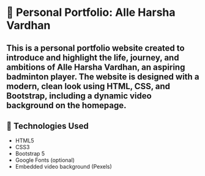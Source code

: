 # 🏸 Personal Portfolio: Alle Harsha Vardhan

This is a personal portfolio website created to introduce and highlight the life, journey, and ambitions of Alle Harsha Vardhan, an aspiring badminton player. The website is designed with a modern, clean look using HTML, CSS, and Bootstrap, including a dynamic video background on the homepage.
---
## 📌 Technologies Used

- HTML5
- CSS3
- Bootstrap 5
- Google Fonts (optional)
- Embedded video background (Pexels)
